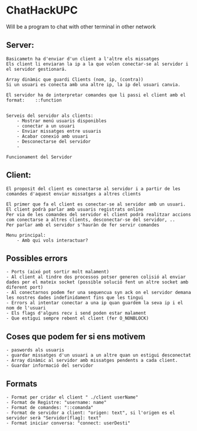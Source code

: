 # ChatHackUPC
Will be a program to chat with other terminal in other network


## Server:
    
    Basicametn ha d'enviar d'un client a l'altre els missatges
    Els client li enviaran la ip a la que volen conectar-se al servidor i el servidor gestionará.

    Array dinàmic que guardi Clients (nom, ip, (contra))
    Si un usuari es conecta amb una altre ip, la ip del usuari canvia.

    El servidor ha de interpretar comandes que li passi el client amb el format:    ::function


    Serveis del servidor als clients:
        - Mostrar menú usuaris disponibles
        - conectar a un usuari
        - Enviar missatges entre usuaris
        - Acabar conexió amb usuari
        - Desconectarse del servidor
        - 
    
    Funcionament del Servidor
        


## Client:

    El proposit del client es conectarse al servidor i a partir de les comandes d'aquest enviar missatges a altres clients 

    El primer que fa el client es conectar-se al servidor amb un usuari.
    El client podrà parlar amb usuaris registrats online 
    Per via de les comandes del servidor el client podrà realitzar accions com conectarse a altres clients, desconectar-se del servidor, ..
    Per parlar amb el servidor s'hauràn de fer servir comandes 

    Menu principal:
        - Amb qui vols interactuar?


## Possibles errors
    - Ports (aixó pot sortir molt malament)
    - Al client al tindre dos processos potser generen colisió al enviar dades per el mateix socket (possible solució fent un altre socket amb diferent port)
    - Al conectarnos podem fer una sequencua syn ack on el servidor demana les nostres dades indefinidament fins que les tingui
    - Errors al intentar conectar a una ip quan guardem la seva ip i el nom de l'usuari
    - Els flags d'alguns recv i send poden estar malament
    - Que estigui sempre rebent el client (fer O_NONBLOCK)



## Coses que podem fer si ens motivem

    - paswords als usuaris
    - guardar missatges d'un usuari a un altre quan un estigui desconectat
    - Array dinàmic al servidor amb missatges pendents a cada client.
    - Guardar informació del servidor


## Formats
    - Format per cridar el client " ./client userName"
    - Format de Registre: "username: name"
    - Format de comandes: "::comanda"
    - Format de servidor a client: "origen: text", si l'origen es el servidor serà "Servidor[flag]: text"
    - Format iniciar conversa: "connect: userDesti"